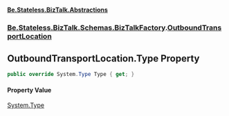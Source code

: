#### [Be.Stateless.BizTalk.Abstractions](README.md 'README')
### [Be.Stateless.BizTalk.Schemas.BizTalkFactory](Be.Stateless.BizTalk.Schemas.BizTalkFactory.md 'Be.Stateless.BizTalk.Schemas.BizTalkFactory').[OutboundTransportLocation](OutboundTransportLocation.md 'Be.Stateless.BizTalk.Schemas.BizTalkFactory.OutboundTransportLocation')

## OutboundTransportLocation.Type Property

```csharp
public override System.Type Type { get; }
```

#### Property Value
[System.Type](https://docs.microsoft.com/en-us/dotnet/api/System.Type 'System.Type')